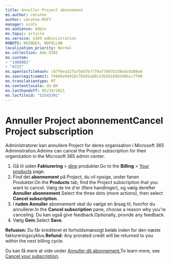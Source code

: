```yaml
---
title: Annuller Project abonnement
ms.author: cmcatee
author: cmcatee-MSFT
manager: scotv
ms.audience: Admin
ms.topic: article
ms.service: o365-administration
ROBOTS: NOINDEX, NOFOLLOW
localization_priority: Normal
ms.collection: Adm_O365
ms.custom:
- "1400001"
- "4722"
ms.openlocfilehash: c87f6ea32fa758d7b7779a77897b338edc0308e8
ms.sourcegitcommit: f4866e94918c7b591ad0cd3b58169d340bcc7f00
ms.translationtype: MT
ms.contentlocale: da-DK
ms.lasthandoff: 05/19/2021
ms.locfileid: "52543391"
---
```

# <a name="cancel-project-subscription"></a><span data-ttu-id="f3f40-102">Annuller Project abonnement</span><span class="sxs-lookup"><span data-stu-id="f3f40-102">Cancel Project subscription</span></span>

<span data-ttu-id="f3f40-103">Administratorer kan annullere Project for deres organisation i Microsoft 365 Administration.</span><span class="sxs-lookup"><span data-stu-id="f3f40-103">Admins can cancel the Project subscription for their organization in the Microsoft 365 admin center.</span></span>

1. <span data-ttu-id="f3f40-104">Gå til siden **Fakturering** \> [dine](https://go.microsoft.com/fwlink/p/?linkid=842054) produkter.</span><span class="sxs-lookup"><span data-stu-id="f3f40-104">Go to the **Billing** \> [Your products](https://go.microsoft.com/fwlink/p/?linkid=842054) page.</span></span>
2. <span data-ttu-id="f3f40-105">Find det **abonnement** på Project, du vil opsige, under fanen Produkter.</span><span class="sxs-lookup"><span data-stu-id="f3f40-105">On the **Products** tab, find the Project subscription that you want to cancel.</span></span> <span data-ttu-id="f3f40-106">Vælg de tre d'er (flere handlinger), og vælg derefter **Annuller abonnement**.</span><span class="sxs-lookup"><span data-stu-id="f3f40-106">Select the three dots (more actions), then select **Cancel subscription**.</span></span>
3. <span data-ttu-id="f3f40-107">I **ruden Annuller** abonnement skal du vælge en årsag til, hvorfor du annullerer.</span><span class="sxs-lookup"><span data-stu-id="f3f40-107">In the **Cancel subscription** pane, choose a reason why you're canceling.</span></span> <span data-ttu-id="f3f40-108">Du kan også give feedback.</span><span class="sxs-lookup"><span data-stu-id="f3f40-108">Optionally, provide any feedback.</span></span>
4. <span data-ttu-id="f3f40-109">Vælg **Gem**.</span><span class="sxs-lookup"><span data-stu-id="f3f40-109">Select **Save**.</span></span>

<span data-ttu-id="f3f40-110">**Refusion:** Du får krediteret et forholdsmæssigt beløb inden for den næste faktureringscyklus.</span><span class="sxs-lookup"><span data-stu-id="f3f40-110">**Refund:** Any prorated credit will be returned to you within the next billing cycle.</span></span>

<span data-ttu-id="f3f40-111">Du kan få mere at vide under [Annuller dit abonnement.](/microsoft-365/commerce/subscriptions/cancel-your-subscription)</span><span class="sxs-lookup"><span data-stu-id="f3f40-111">To learn more, see [Cancel your subscription](/microsoft-365/commerce/subscriptions/cancel-your-subscription).</span></span>